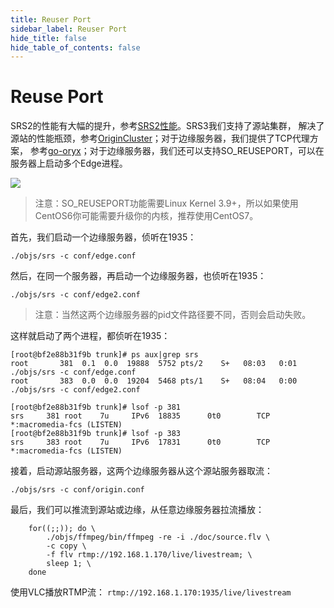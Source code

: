 ```yaml
---
title: Reuser Port
sidebar_label: Reuser Port
hide_title: false
hide_table_of_contents: false
---
```


# Reuse Port

SRS2的性能有大幅的提升，参考[SRS2性能](https://github.com/ossrs/srs/tree/2.0release#performance)。SRS3我们支持了源站集群，
解决了源站的性能瓶颈，参考[OriginCluster](./sample-origin-cluster)；对于边缘服务器，我们提供了TCP代理方案，
参考[go-oryx](https://github.com/ossrs/go-oryx)；对于边缘服务器，我们还可以支持SO_REUSEPORT，可以在服务器上启动多个Edge进程。

![](/img/doc-guides-reuse-port-001.png)

> 注意：SO_REUSEPORT功能需要Linux Kernel 3.9+，所以如果使用CentOS6你可能需要升级你的内核，推荐使用CentOS7。

首先，我们启动一个边缘服务器，侦听在1935：

```
./objs/srs -c conf/edge.conf
```

然后，在同一个服务器，再启动一个边缘服务器，也侦听在1935：

```
./objs/srs -c conf/edge2.conf
```

> 注意：当然这两个边缘服务器的pid文件路径要不同，否则会启动失败。

这样就启动了两个进程，都侦听在1935：

```
[root@bf2e88b31f9b trunk]# ps aux|grep srs
root       381  0.1  0.0  19888  5752 pts/2    S+   08:03   0:01 ./objs/srs -c conf/edge.conf
root       383  0.0  0.0  19204  5468 pts/1    S+   08:04   0:00 ./objs/srs -c conf/edge2.conf

[root@bf2e88b31f9b trunk]# lsof -p 381
srs     381 root    7u     IPv6  18835      0t0        TCP *:macromedia-fcs (LISTEN)
[root@bf2e88b31f9b trunk]# lsof -p 383
srs     383 root    7u     IPv6  17831      0t0        TCP *:macromedia-fcs (LISTEN)
```

接着，启动源站服务器，这两个边缘服务器从这个源站服务器取流：

```
./objs/srs -c conf/origin.conf 
```

最后，我们可以推流到源站或边缘，从任意边缘服务器拉流播放：

```
    for((;;)); do \
        ./objs/ffmpeg/bin/ffmpeg -re -i ./doc/source.flv \
        -c copy \
        -f flv rtmp://192.168.1.170/live/livestream; \
        sleep 1; \
    done
```

使用VLC播放RTMP流： `rtmp://192.168.1.170:1935/live/livestream`
